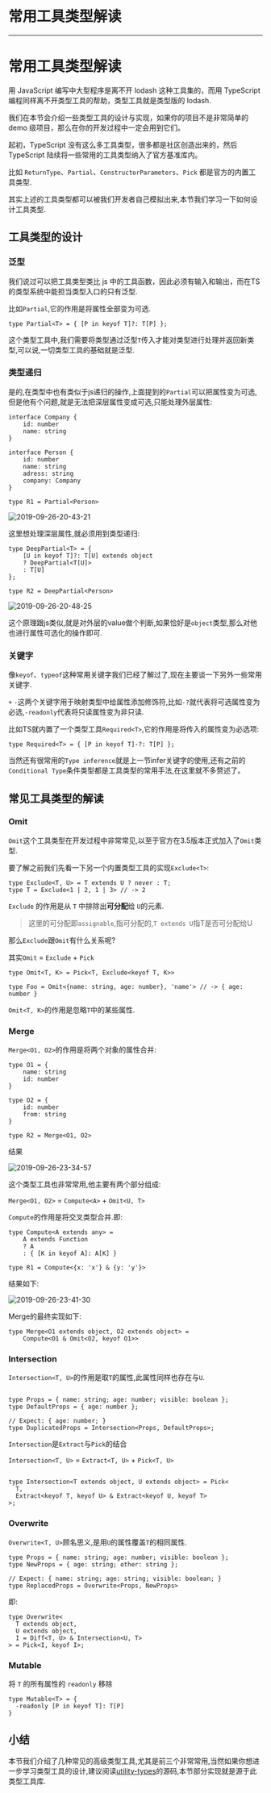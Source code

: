 
# 常用工具类型解读
---

# 常用工具类型解读

用 JavaScript 编写中大型程序是离不开 lodash 这种工具集的，而用 TypeScript 编程同样离不开类型工具的帮助，类型工具就是类型版的 lodash.

我们在本节会介绍一些类型工具的设计与实现，如果你的项目不是非常简单的 demo 级项目，那么在你的开发过程中一定会用到它们。

起初，TypeScript 没有这么多工具类型，很多都是社区创造出来的，然后 TypeScript 陆续将一些常用的工具类型纳入了官方基准库内。

比如 `ReturnType`、`Partial`、`ConstructorParameters`、`Pick` 都是官方的内置工具类型.

其实上述的工具类型都可以被我们开发者自己模拟出来,本节我们学习一下如何设计工具类型.

## 工具类型的设计

### 泛型

我们说过可以把工具类型类比 js 中的工具函数，因此必须有输入和输出，而在TS的类型系统中能担当类型入口的只有泛型.

比如`Partial`,它的作用是将属性全部变为可选.

```
type Partial<T> = { [P in keyof T]?: T[P] };
```

这个类型工具中,我们需要将类型通过泛型`T`传入才能对类型进行处理并返回新类型,可以说,一切类型工具的基础就是泛型.

### 类型递归

是的,在类型中也有类似于js递归的操作,上面提到的`Partial`可以把属性变为可选,但是他有个问题,就是无法把深层属性变成可选,只能处理外层属性:

```
interface Company {
    id: number
    name: string
}

interface Person {
    id: number
    name: string
    adress: string
    company: Company
}

type R1 = Partial<Person>
```

![2019-09-26-20-43-21](https://p1-jj.byteimg.com/tos-cn-i-t2oaga2asx/gold-user-assets/2019/10/6/16da1a8b34dc7e54~tplv-t2oaga2asx-image.image)

这里想处理深层属性,就必须用到类型递归:

```
type DeepPartial<T> = {
    [U in keyof T]?: T[U] extends object
    ? DeepPartial<T[U]>
    : T[U]
};

type R2 = DeepPartial<Person>
```

![2019-09-26-20-48-25](https://p1-jj.byteimg.com/tos-cn-i-t2oaga2asx/gold-user-assets/2019/10/6/16da1a8b34f7a170~tplv-t2oaga2asx-image.image)

这个原理跟js类似,就是对外层的value做个判断,如果恰好是`object`类型,那么对他也进行属性可选化的操作即可.

### 关键字

像`keyof`、`typeof`这种常用关键字我们已经了解过了,现在主要谈一下另外一些常用关键字.

`+` `-`这两个关键字用于映射类型中给属性添加修饰符,比如`-?`就代表将可选属性变为必选,`-readonly`代表将只读属性变为非只读.

比如TS就内置了一个类型工具`Required<T>`,它的作用是将传入的属性变为必选项:

```
type Required<T> = { [P in keyof T]-?: T[P] };
```

当然还有很常用的`Type inference`就是上一节infer关键字的使用,还有之前的`Conditional Type`条件类型都是工具类型的常用手法,在这里就不多赘述了。

## 常见工具类型的解读

### Omit

`Omit`这个工具类型在开发过程中非常常见,以至于官方在3.5版本正式加入了`Omit`类型.

要了解之前我们先看一下另一个内置类型工具的实现`Exclude<T>`:

```
type Exclude<T, U> = T extends U ? never : T;
type T = Exclude<1 | 2, 1 | 3> // -> 2
```

`Exclude` 的作用是从 `T` 中排除出**可分配**给 `U`的元素.

> 这里的可分配即`assignable`,指可分配的,`T extends U`指T是否可分配给U

那么`Exclude`跟`Omit`有什么关系呢\?

其实`Omit` = `Exclude` + `Pick`

```
type Omit<T, K> = Pick<T, Exclude<keyof T, K>>

type Foo = Omit<{name: string, age: number}, 'name'> // -> { age: number }
```

`Omit<T, K>`的作用是忽略`T`中的某些属性.

### Merge

`Merge<O1, O2>`的作用是将两个对象的属性合并:

```
type O1 = {
    name: string
    id: number
}

type O2 = {
    id: number
    from: string
}

type R2 = Merge<O1, O2>
```

结果

![2019-09-26-23-34-57](https://p1-jj.byteimg.com/tos-cn-i-t2oaga2asx/gold-user-assets/2019/10/11/16dbb1464cc80532~tplv-t2oaga2asx-image.image)

这个类型工具也非常常用,他主要有两个部分组成:

`Merge<O1, O2>` = `Compute<A>` + `Omit<U, T>`

`Compute`的作用是将交叉类型合并.即:

```
type Compute<A extends any> =
    A extends Function
    ? A
    : { [K in keyof A]: A[K] }

type R1 = Compute<{x: 'x'} & {y: 'y'}>
```

结果如下:

![2019-09-26-23-41-30](https://p1-jj.byteimg.com/tos-cn-i-t2oaga2asx/gold-user-assets/2019/10/11/16dbb1464cbb2ca3~tplv-t2oaga2asx-image.image)

Merge的最终实现如下:

```
type Merge<O1 extends object, O2 extends object> =
    Compute<O1 & Omit<O2, keyof O1>>
```

### Intersection

`Intersection<T, U>`的作用是取`T`的属性,此属性同样也存在与`U`.

```

type Props = { name: string; age: number; visible: boolean };
type DefaultProps = { age: number };

// Expect: { age: number; }
type DuplicatedProps = Intersection<Props, DefaultProps>;
```

`Intersection`是`Extract`与`Pick`的结合

`Intersection<T, U>` = `Extract<T, U>` + `Pick<T, U>`

```

type Intersection<T extends object, U extends object> = Pick<
  T,
  Extract<keyof T, keyof U> & Extract<keyof U, keyof T>
>;

```

### Overwrite

`Overwrite<T, U>`顾名思义,是用`U`的属性覆盖`T`的相同属性.

```
type Props = { name: string; age: number; visible: boolean };
type NewProps = { age: string; other: string };

// Expect: { name: string; age: string; visible: boolean; }
type ReplacedProps = Overwrite<Props, NewProps>
```

即:

```
type Overwrite<
  T extends object,
  U extends object,
  I = Diff<T, U> & Intersection<U, T>
> = Pick<I, keyof I>;
```

### Mutable

将 `T` 的所有属性的 `readonly` 移除

```
type Mutable<T> = {
  -readonly [P in keyof T]: T[P]
}
```

## 小结

本节我们介绍了几种常见的高级类型工具,尤其是前三个非常常用,当然如果你想进一步学习类型工具的设计,建议阅读[utility-types](https://github.com/piotrwitek/utility-types)的源码,本节部分实现就是源于此类型工具库.
    